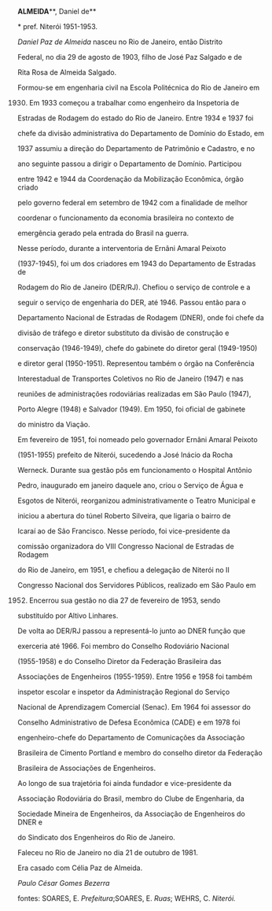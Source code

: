 **ALMEIDA****, Daniel de**



\* pref. Niterói 1951-1953.



*Daniel Paz de Almeida* nasceu no Rio de Janeiro, então Distrito

Federal, no dia 29 de agosto de 1903, filho de José Paz Salgado e de

Rita Rosa de Almeida Salgado.



Formou-se em engenharia civil na Escola Politécnica do Rio de Janeiro em

1930. Em 1933 começou a trabalhar como engenheiro da Inspetoria de

Estradas de Rodagem do estado do Rio de Janeiro. Entre 1934 e 1937 foi

chefe da divisão administrativa do Departamento de Domínio do Estado, em

1937 assumiu a direção do Departamento de Patrimônio e Cadastro, e no

ano seguinte passou a dirigir o Departamento de Domínio. Participou

entre 1942 e 1944 da Coordenação da Mobilização Econômica, órgão criado

pelo governo federal em setembro de 1942 com a finalidade de melhor

coordenar o funcionamento da economia brasileira no contexto de

emergência gerado pela entrada do Brasil na guerra.



Nesse período, durante a interventoria de Ernâni Amaral Peixoto

(1937-1945), foi um dos criadores em 1943 do Departamento de Estradas de

Rodagem do Rio de Janeiro (DER/RJ). Chefiou o serviço de controle e a

seguir o serviço de engenharia do DER, até 1946. Passou então para o

Departamento Nacional de Estradas de Rodagem (DNER), onde foi chefe da

divisão de tráfego e diretor substituto da divisão de construção e

conservação (1946-1949), chefe do gabinete do diretor geral (1949-1950)

e diretor geral (1950-1951). Representou também o órgão na Conferência

Interestadual de Transportes Coletivos no Rio de Janeiro (1947) e nas

reuniões de administrações rodoviárias realizadas em São Paulo (1947),

Porto Alegre (1948) e Salvador (1949). Em 1950, foi oficial de gabinete

do ministro da Viação.



Em fevereiro de 1951, foi nomeado pelo governador Ernâni Amaral Peixoto

(1951-1955) prefeito de Niterói, sucedendo a José Inácio da Rocha

Werneck. Durante sua gestão pôs em funcionamento o Hospital Antônio

Pedro, inaugurado em janeiro daquele ano, criou o Serviço de Água e

Esgotos de Niterói, reorganizou administrativamente o Teatro Municipal e

iniciou a abertura do túnel Roberto Silveira, que ligaria o bairro de

Icaraí ao de São Francisco. Nesse período, foi vice-presidente da

comissão organizadora do VIII Congresso Nacional de Estradas de Rodagem

do Rio de Janeiro, em 1951, e chefiou a delegação de Niterói no II

Congresso Nacional dos Servidores Públicos, realizado em São Paulo em

1952. Encerrou sua gestão no dia 27 de fevereiro de 1953, sendo

substituído por Altivo Linhares.



De volta ao DER/RJ passou a representá-lo junto ao DNER função que

exerceria até 1966. Foi membro do Conselho Rodoviário Nacional

(1955-1958) e do Conselho Diretor da Federação Brasileira das

Associações de Engenheiros (1955-1959). Entre 1956 e 1958 foi também

inspetor escolar e inspetor da Administração Regional do Serviço

Nacional de Aprendizagem Comercial (Senac). Em 1964 foi assessor do

Conselho Administrativo de Defesa Econômica (CADE) e em 1978 foi

engenheiro-chefe do Departamento de Comunicações da Associação

Brasileira de Cimento Portland e membro do conselho diretor da Federação

Brasileira de Associações de Engenheiros.



Ao longo de sua trajetória foi ainda fundador e vice-presidente da

Associação Rodoviária do Brasil, membro do Clube de Engenharia, da

Sociedade Mineira de Engenheiros, da Associação de Engenheiros do DNER e

do Sindicato dos Engenheiros do Rio de Janeiro.



Faleceu no Rio de Janeiro no dia 21 de outubro de 1981.



Era casado com Célia Paz de Almeida.



*Paulo César Gomes Bezerra*



fontes: SOARES, E. *Prefeitura*;SOARES, E. *Ruas*; WEHRS, C. *Niterói.*

